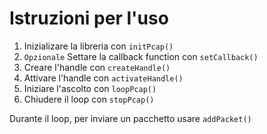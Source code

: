 # Istruzioni per l'uso

1. Inizializare la libreria con `initPcap()`
2. `Opzionale` Settare la callback function con `setCallback()`
3. Creare l'handle con `createHandle()`
3. Attivare l'handle con `activateHandle()`
4. Iniziare l'ascolto con `loopPcap()`
5. Chiudere il loop con `stopPcap()`

Durante il loop, per inviare un pacchetto usare `addPacket()`